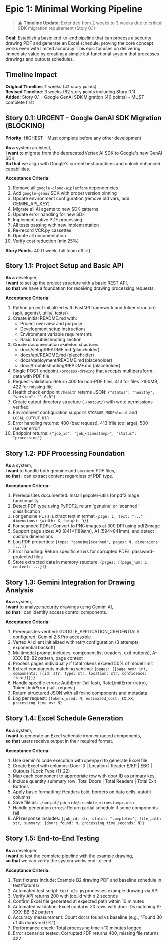 # Epic 1: Minimal Working Pipeline

> ⚠️ **Timeline Update**: Extended from 2 weeks to 3 weeks due to critical SDK migration requirement (Story 0.1)

**Goal**: Establish a basic end-to-end pipeline that can process a security drawing PDF and generate an Excel schedule, proving the core concept works even with limited accuracy. This epic focuses on delivering immediate value by creating a simple but functional system that processes drawings and outputs schedules.

## Timeline Impact

**Original Timeline**: 2 weeks (42 story points)  
**Revised Timeline**: 3 weeks (82 story points including Story 0.1)  
**Added**: Story 0.1 - Google GenAI SDK Migration (40 points) - MUST complete first

## Story 0.1: URGENT - Google GenAI SDK Migration (BLOCKING)

**Priority**: HIGHEST - Must complete before any other development

**As a** system architect,  
**I want** to migrate from the deprecated Vertex AI SDK to Google's new GenAI SDK,  
**So that** we align with Google's current best practices and unlock enhanced capabilities.

**Acceptance Criteria:**
1. Remove all `google-cloud-aiplatform` dependencies
2. Add `google-genai` SDK with proper version pinning
3. Update environment configuration (remove old vars, add GEMINI_API_KEY)
4. Migrate all AI agents to new SDK patterns
5. Update error handling for new SDK
6. Implement native PDF processing
7. All tests passing with new implementation
8. Re-record VCR.py cassettes
9. Update all documentation
10. Verify cost reduction (min 25%)

**Story Points**: 40 (1 week, full team effort)

## Story 1.1: Project Setup and Basic API

**As a** developer,  
**I want** to set up the project structure with a basic REST API,  
**so that** we have a foundation for receiving drawing processing requests.

**Acceptance Criteria:**
1. Python project initialized with FastAPI framework and folder structure (api/, agents/, utils/, tests/)
2. Create initial README.md with:
   - Project overview and purpose
   - Development setup instructions
   - Environment variable requirements
   - Basic troubleshooting section
3. Create documentation skeleton structure:
   - docs/setup/README.md (placeholder)
   - docs/api/README.md (placeholder)
   - docs/deployment/README.md (placeholder)
   - docs/troubleshooting/README.md (placeholder)
4. Single POST endpoint `/process-drawing` that accepts multipart/form-data with PDF file
5. Request validation: Return 400 for non-PDF files, 413 for files >100MB, 422 for missing file
6. Health check endpoint `/health` returns JSON: `{"status": "healthy", "version": "1.0.0"}`
7. Create output directory structure (`./output/`) with write permissions verified
8. Environment configuration supports `STORAGE_MODE=local` and `LOCAL_OUTPUT_DIR`
9. Error handling returns: 400 (bad request), 413 (file too large), 500 (server error)
10. Endpoint returns: `{"job_id": "job_<timestamp>", "status": "processing"}`

## Story 1.2: PDF Processing Foundation

**As a** system,  
**I want** to handle both genuine and scanned PDF files,  
**so that** I can extract content regardless of PDF type.

**Acceptance Criteria:**
1. Prerequisites documented: Install poppler-utils for pdf2image functionality
2. Detect PDF type using PyPDF2, return 'genuine' or 'scanned' classification
3. For genuine PDFs: Extract text in format `{page: 1, text: "...", dimensions: {width: X, height: Y}}`
4. For scanned PDFs: Convert to PNG images at 300 DPI using pdf2image
5. Support page sizes: A0 (841×1189mm), A1 (594×841mm), and detect custom dimensions
6. Log PDF properties: `{type: "genuine|scanned", pages: N, dimensions: [...]}` 
7. Error handling: Return specific errors for corrupted PDFs, password-protected files
8. Store extracted data in memory structure: `{pages: [{page_num: 1, content: ...}]}`

## Story 1.3: Gemini Integration for Drawing Analysis

**As a** system,  
**I want** to analyze security drawings using Gemini AI,  
**so that** I can identify access control components.

**Acceptance Criteria:**
1. Prerequisites verified: GOOGLE_APPLICATION_CREDENTIALS configured, Gemini 2.5 Pro accessible
2. Vertex AI client initialized with retry configuration (3 attempts, exponential backoff)
3. Multimodal prompt includes: component list (readers, exit buttons), A-XXX-BB-B2 pattern, page context
4. Process pages individually if total tokens exceed 50% of model limit
5. Extract components matching schema: `{pages: [{page_num: int, components: [{id: str, type: str, location: str, confidence: float}]}]}`
6. Handle specific errors: AuthError (fail fast), RateLimitError (retry), TokenLimitError (split request)
7. Return structured JSON with all found components and metadata
8. Log per request: `{tokens_used: N, estimated_cost: $X.XX, processing_time_ms: N}`

## Story 1.4: Excel Schedule Generation

**As a** system,  
**I want** to generate an Excel schedule from extracted components,  
**so that** users receive output in their required format.

**Acceptance Criteria:**
1. Use Gemini's code execution with openpyxl to generate Excel file
2. Create Excel with columns: Door ID | Location | Reader E/KP | EBG | Outputs | Lock Type (11-22)
3. Map each component to appropriate row with door ID as primary key
4. Include quantity summary row: Total Doors | Total Readers | Total Exit Buttons
5. Apply basic formatting: Headers bold, borders on data cells, autofit columns
6. Save file as: `./output/job_<id>/schedule_<timestamp>.xlsx`
7. Handle generation errors: Return partial schedule if some components fail
8. API response includes: `{job_id: str, status: "completed", file_path: str, summary: {doors_found: N, processing_time_seconds: N}}`

## Story 1.5: End-to-End Testing

**As a** developer,  
**I want** to test the complete pipeline with the example drawing,  
**so that** we can verify the system works end-to-end.

**Acceptance Criteria:**
1. Test fixtures include: Example B2 drawing PDF and baseline schedule in test/fixtures/
2. Automated test script: `test_e2e.py` processes example drawing via API
3. Verify API returns 200 with job_id within 2 seconds
4. Confirm Excel file generated at expected path within 10 minutes
5. Automated validation: Excel contains >0 rows with door IDs matching A-XXX-BB-B2 pattern
6. Accuracy measurement: Count doors found vs baseline (e.g., "Found 30 of 45 doors = 67%")
7. Performance check: Total processing time <10 minutes logged
8. Error scenarios tested: Corrupted PDF returns 400, missing file returns 422
